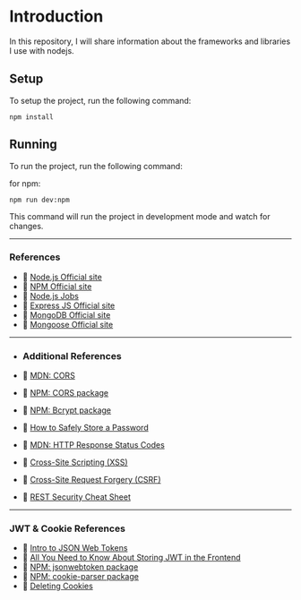 # Introduction

In this repository, I will share information about the frameworks and libraries I use with nodejs.

## Setup

To setup the project, run the following command:

```
npm install
```

## Running

To run the project, run the following command:

for npm:

```
npm run dev:npm
```

This command will run the project in development mode and watch for changes.

---

### References

- 🔗 [Node.js Official site](https://nodejs.org/)
- 🔗 [NPM Official site](https://www.npmjs.com/)
- 🔗 [Node.js Jobs](https://www.ziprecruiter.com/candidate/search?search=node&location=)
- 🔗 [Express JS Official site](https://expressjs.com/)
- 🔗 [MongoDB Official site](https://www.mongodb.com/)
- 🔗 [Mongoose Official site](https://mongoosejs.com/)

---

- ### Additional References

- 🔗 [MDN: CORS](https://developer.mozilla.org/en-US/docs/Web/HTTP/CORS)
- 🔗 [NPM: CORS package](https://www.npmjs.com/package/cors)
- 🔗 [NPM: Bcrypt package](https://www.npmjs.com/package/bcrypt)
- 🔗 [How to Safely Store a Password](https://codahale.com/how-to-safely-store-a-password/)
- 🔗 [MDN: HTTP Response Status Codes](https://developer.mozilla.org/en-US/docs/Web/HTTP/Status)
- 🔗 [Cross-Site Scripting (XSS)](https://owasp.org/www-community/attacks/xss/)
- 🔗 [Cross-Site Request Forgery (CSRF)](https://owasp.org/www-community/attacks/csrf)
- 🔗 [REST Security Cheat Sheet](https://cheatsheetseries.owasp.org/cheatsheets/REST_Security_Cheat_Sheet.html)

---

### JWT & Cookie References

- 🔗 [Intro to JSON Web Tokens](https://jwt.io/introduction)
- 🔗 [All You Need to Know About Storing JWT in the Frontend](https://dev.to/cotter/localstorage-vs-cookies-all-you-need-to-know-about-storing-jwt-tokens-securely-in-the-front-end-15id)
- 🔗 [NPM: jsonwebtoken package](https://www.npmjs.com/package/jsonwebtoken)
- 🔗 [NPM: cookie-parser package](https://www.npmjs.com/package/cookie-parser)
- 🔗 [Deleting Cookies](http://expressjs.com/en/api.html#res.clearCookie)


